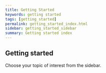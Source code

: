 ```yaml
---
title: Getting Started
keywords: getting started
tags: [getting_started]
permalink: getting_started_index.html
sidebar: getting_started_sidebar
summary: Getting started index
---
```



## Getting started

Choose your topic of interest from the sidebar.
